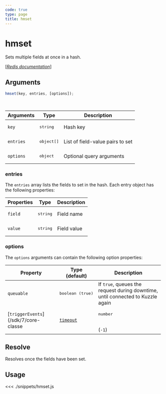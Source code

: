 ```yaml
---
code: true
type: page
title: hmset
---
```


# hmset

Sets multiple fields at once in a hash.

[[_Redis documentation_]](https://redis.io/commands/hmset)

## Arguments

```js
hmset(key, entries, [options]);
```

<br/>

| Arguments | Type                | Description                      |
| --------- | ------------------- | -------------------------------- |
| `key`     | <pre>string</pre>   | Hash key                         |
| `entries` | <pre>object[]</pre> | List of field-value pairs to set |
| `options` | <pre>object</pre>   | Optional query arguments         |

### entries

The `entries` array lists the fields to set in the hash. Each entry object has the following properties:

| Properties | Type              | Description |
| ---------- | ----------------- | ----------- |
| `field`    | <pre>string</pre> | Field name  |
| `value`    | <pre>string</pre> | Field value |

### options

The `options` arguments can contain the following option properties:

| Property   | Type (default)            | Description                                                                  |
| ---------- | ------------------------- | ---------------------------------------------------------------------------- |
| `queuable` | <pre>boolean (true)</pre> | If `true`, queues the request during downtime, until connected to Kuzzle again |
| [`triggerEvents`](/sdk/7/core-classe| [`timeout`](/sdk/7/core-classes/kuzzle/query#timeout)         | <pre>number</pre><br/>(`-1`)     | Time (in ms) during which a request will still be waited to be resolved. Set it `-1` if you want to wait indefinitely |s/kuzzle/query#triggerEvents)  | <pre>boolean</pre> <br/>(`false`)| If set to `true`, will trigger events even if using Embeded SDK. You should always ensure that your events/pipes does not create an infinite loop. <SinceBadge version="Kuzzle 2.31.0"/> |

## Resolve

Resolves once the fields have been set.

## Usage

<<< ./snippets/hmset.js
